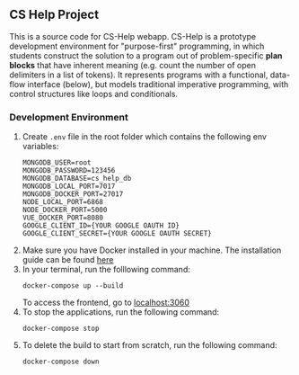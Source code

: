 ## CS Help Project
This is  a source code for CS-Help webapp. CS-Help is a prototype development environment for "purpose-first" programming, in which students construct the solution to a program out of problem-specific **plan blocks** that have inherent meaning (e.g. count the number of open delimiters in a list of tokens). It represents programs with a functional, data-flow interface (below), but models traditional imperative programming, with control structures like loops and conditionals.

### Development Environment
1. Create ```.env``` file in the root folder which contains the following env variables:
    ```
    MONGODB_USER=root
    MONGODB_PASSWORD=123456
    MONGODB_DATABASE=cs_help_db
    MONGODB_LOCAL_PORT=7017
    MONGODB_DOCKER_PORT=27017
    NODE_LOCAL_PORT=6868
    NODE_DOCKER_PORT=5000
    VUE_DOCKER_PORT=8080
    GOOGLE_CLIENT_ID={YOUR GOOGLE OAUTH ID}
    GOOGLE_CLIENT_SECRET={YOUR GOOGLE OAUTH SECRET}
    ```
1. Make sure you have Docker installed in your machine. The installation guide can be found [here](https://docs.docker.com/get-docker/)
2. In your terminal, run the folllowing command:
   ```
   docker-compose up --build
   ```
   To access the frontend, go to [localhost:3060](http://localhost:3060)
3. To stop the applications, run the following command:
   ```
   docker-compose stop
   ```
4. To delete the build to start from scratch, run the following command:
   ```
   docker-compose down
   ```
